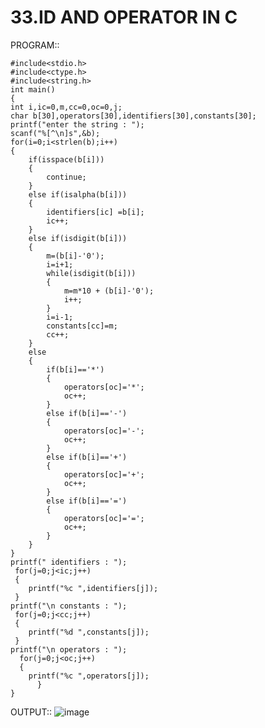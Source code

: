 # 33.ID AND OPERATOR IN C

PROGRAM::

	#include<stdio.h>
	#include<ctype.h>
	#include<string.h>
	int main()
	{
	int i,ic=0,m,cc=0,oc=0,j;
	char b[30],operators[30],identifiers[30],constants[30];
	printf("enter the string : ");
	scanf("%[^\n]s",&b);
	for(i=0;i<strlen(b);i++)
	{
    	if(isspace(b[i]))
		{
    	    continue;
    	}
    	else if(isalpha(b[i]))
		{
        	identifiers[ic] =b[i];
        	ic++;
    	}
    	else if(isdigit(b[i]))
		{
        	m=(b[i]-'0');
        	i=i+1;
        	while(isdigit(b[i]))
			{
            	m=m*10 + (b[i]-'0');
            	i++;
        	}
        	i=i-1;
        	constants[cc]=m;
        	cc++;
    	}
    	else
		{
        	if(b[i]=='*')
			{
            	operators[oc]='*';
            	oc++;
        	}
        	else if(b[i]=='-')
			{
            	operators[oc]='-';
            	oc++;
        	}
        	else if(b[i]=='+')
			{
            	operators[oc]='+';
            	oc++;
        	}
         	else if(b[i]=='=')
			{
            	operators[oc]='=';
            	oc++;
        	}
  		}
	}
    printf(" identifiers : ");
     for(j=0;j<ic;j++)
	 {
        printf("%c ",identifiers[j]);
     }
    printf("\n constants : ");
     for(j=0;j<cc;j++)
	 {
        printf("%d ",constants[j]);
     }
    printf("\n operators : ");
      for(j=0;j<oc;j++)
	  {
        printf("%c ",operators[j]);
    	  }
	}

OUTPUT::
![image](https://github.com/user-attachments/assets/122a3442-5d5e-4a34-b349-70d1a3c2bedf)
